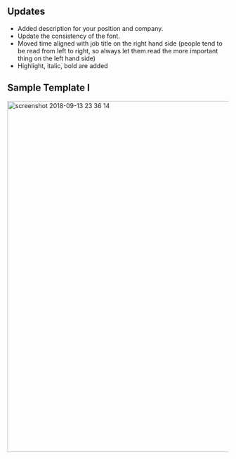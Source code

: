 ## Updates
- Added description for your position and company.
- Update the consistency of the font.
- Moved time aligned with job title on the right hand side (people tend to be read from left to right, so always let them read the more important thing on the left hand side)
- Highlight, italic, bold are added

## Sample Template I
<img width="800" alt="screenshot 2018-09-13 23 36 14" src="https://user-images.githubusercontent.com/37234961/45529990-f0ae9a80-b7ad-11e8-9855-10c16b986248.png">
